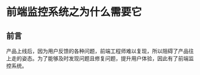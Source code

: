 # 前端监控系统之为什么需要它

## 前言

产品上线后，因为用户反馈的各种问题，前端工程师难以复现，所以阻碍了产品往上走的姿态。为了能够及时发现问题且修复问题，提升用户体验，因此有了前端监控系统。